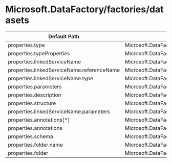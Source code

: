 # Microsoft.DataFactory/factories/datasets

| Default Path | Alias |
|---|---|
| properties.type | Microsoft.DataFactory/factories/datasets/type |
| properties.typeProperties | Microsoft.DataFactory/factories/datasets/typeProperties |
| properties.linkedServiceName | Microsoft.DataFactory/factories/datasets/linkedServiceName |
| properties.linkedServiceName.referenceName | Microsoft.DataFactory/factories/datasets/linkedServiceName.referenceName |
| properties.linkedServiceName.type | Microsoft.DataFactory/factories/datasets/linkedServiceName.type |
| properties.parameters | Microsoft.DataFactory/factories/datasets/parameters |
| properties.description | Microsoft.DataFactory/factories/datasets/description |
| properties.structure | Microsoft.DataFactory/factories/datasets/structure |
| properties.linkedServiceName.parameters | Microsoft.DataFactory/factories/datasets/linkedServiceName.parameters |
| properties.annotations[*] | Microsoft.DataFactory/factories/datasets/annotations[*] |
| properties.annotations | Microsoft.DataFactory/factories/datasets/annotations |
| properties.schema | Microsoft.DataFactory/factories/datasets/schema |
| properties.folder.name | Microsoft.DataFactory/factories/datasets/folder.name |
| properties.folder | Microsoft.DataFactory/factories/datasets/folder |

